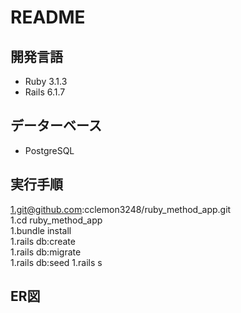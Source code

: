 # README

## 開発言語
- Ruby 3.1.3
- Rails 6.1.7

## データーベース
- PostgreSQL

## 実行手順
1.git@github.com:cclemon3248/ruby_method_app.git  
1.cd ruby_method_app  
1.bundle install  
1.rails db:create  
1.rails db:migrate  
1.rails db:seed
1.rails s

## ER図
